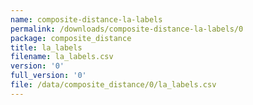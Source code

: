 ```yaml
---
name: composite-distance-la-labels
permalink: /downloads/composite-distance-la-labels/0
package: composite_distance
title: la_labels
filename: la_labels.csv
version: '0'
full_version: '0'
file: /data/composite_distance/0/la_labels.csv
---
```

